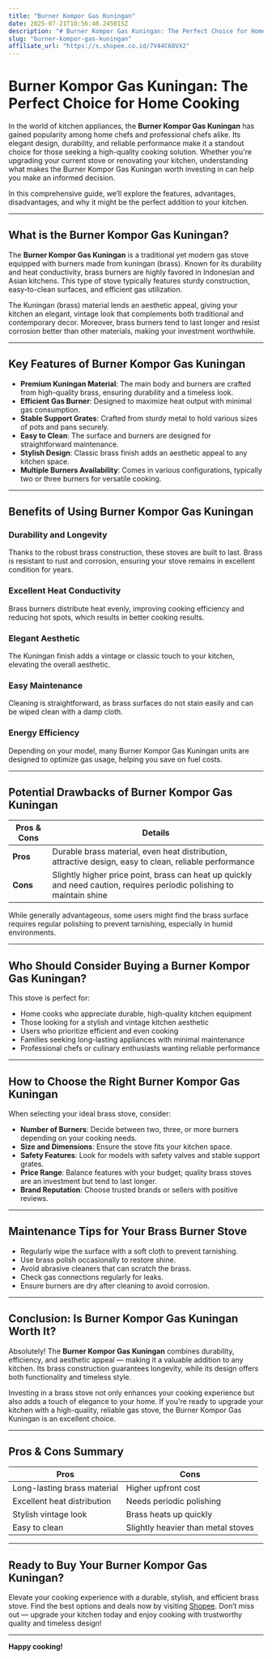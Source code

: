 ```yaml
---
title: "Burner Kompor Gas Kuningan"
date: 2025-07-21T10:56:40.245015Z
description: "# Burner Kompor Gas Kuningan: The Perfect Choice for Home Cooking..."
slug: "burner-kompor-gas-kuningan"
affiliate_url: "https://s.shopee.co.id/7V44C68VX2"
---
```

# Burner Kompor Gas Kuningan: The Perfect Choice for Home Cooking

In the world of kitchen appliances, the **Burner Kompor Gas Kuningan** has gained popularity among home chefs and professional chefs alike. Its elegant design, durability, and reliable performance make it a standout choice for those seeking a high-quality cooking solution. Whether you're upgrading your current stove or renovating your kitchen, understanding what makes the Burner Kompor Gas Kuningan worth investing in can help you make an informed decision.

In this comprehensive guide, we’ll explore the features, advantages, disadvantages, and why it might be the perfect addition to your kitchen.

---

## What is the Burner Kompor Gas Kuningan?

The **Burner Kompor Gas Kuningan** is a traditional yet modern gas stove equipped with burners made from kuningan (brass). Known for its durability and heat conductivity, brass burners are highly favored in Indonesian and Asian kitchens. This type of stove typically features sturdy construction, easy-to-clean surfaces, and efficient gas utilization.

The Kuningan (brass) material lends an aesthetic appeal, giving your kitchen an elegant, vintage look that complements both traditional and contemporary decor. Moreover, brass burners tend to last longer and resist corrosion better than other materials, making your investment worthwhile.

---

## Key Features of Burner Kompor Gas Kuningan

- **Premium Kuningan Material**: The main body and burners are crafted from high-quality brass, ensuring durability and a timeless look.
- **Efficient Gas Burner**: Designed to maximize heat output with minimal gas consumption.
- **Stable Support Grates**: Crafted from sturdy metal to hold various sizes of pots and pans securely.
- **Easy to Clean**: The surface and burners are designed for straightforward maintenance.
- **Stylish Design**: Classic brass finish adds an aesthetic appeal to any kitchen space.
- **Multiple Burners Availability**: Comes in various configurations, typically two or three burners for versatile cooking.

---

## Benefits of Using Burner Kompor Gas Kuningan

### Durability and Longevity

Thanks to the robust brass construction, these stoves are built to last. Brass is resistant to rust and corrosion, ensuring your stove remains in excellent condition for years.

### Excellent Heat Conductivity

Brass burners distribute heat evenly, improving cooking efficiency and reducing hot spots, which results in better cooking results.

### Elegant Aesthetic

The Kuningan finish adds a vintage or classic touch to your kitchen, elevating the overall aesthetic.

### Easy Maintenance

Cleaning is straightforward, as brass surfaces do not stain easily and can be wiped clean with a damp cloth.

### Energy Efficiency

Depending on your model, many Burner Kompor Gas Kuningan units are designed to optimize gas usage, helping you save on fuel costs.

---

## Potential Drawbacks of Burner Kompor Gas Kuningan

| Pros & Cons | Details |
|--------------|---------|
| **Pros** | Durable brass material, even heat distribution, attractive design, easy to clean, reliable performance |
| **Cons** | Slightly higher price point, brass can heat up quickly and need caution, requires periodic polishing to maintain shine |

While generally advantageous, some users might find the brass surface requires regular polishing to prevent tarnishing, especially in humid environments.

---

## Who Should Consider Buying a Burner Kompor Gas Kuningan?

This stove is perfect for:

- Home cooks who appreciate durable, high-quality kitchen equipment
- Those looking for a stylish and vintage kitchen aesthetic
- Users who prioritize efficient and even cooking
- Families seeking long-lasting appliances with minimal maintenance
- Professional chefs or culinary enthusiasts wanting reliable performance

---

## How to Choose the Right Burner Kompor Gas Kuningan

When selecting your ideal brass stove, consider:

- **Number of Burners**: Decide between two, three, or more burners depending on your cooking needs.
- **Size and Dimensions**: Ensure the stove fits your kitchen space.
- **Safety Features**: Look for models with safety valves and stable support grates.
- **Price Range**: Balance features with your budget; quality brass stoves are an investment but tend to last longer.
- **Brand Reputation**: Choose trusted brands or sellers with positive reviews.

---

## Maintenance Tips for Your Brass Burner Stove

- Regularly wipe the surface with a soft cloth to prevent tarnishing.
- Use brass polish occasionally to restore shine.
- Avoid abrasive cleaners that can scratch the brass.
- Check gas connections regularly for leaks.
- Ensure burners are dry after cleaning to avoid corrosion.

---

## Conclusion: Is Burner Kompor Gas Kuningan Worth It?

Absolutely! The **Burner Kompor Gas Kuningan** combines durability, efficiency, and aesthetic appeal — making it a valuable addition to any kitchen. Its brass construction guarantees longevity, while its design offers both functionality and timeless style.

Investing in a brass stove not only enhances your cooking experience but also adds a touch of elegance to your home. If you're ready to upgrade your kitchen with a high-quality, reliable gas stove, the Burner Kompor Gas Kuningan is an excellent choice.

---

## Pros & Cons Summary

| Pros | Cons |
|-----------------------------|---------------------------------|
| Long-lasting brass material | Higher upfront cost |
| Excellent heat distribution | Needs periodic polishing |
| Stylish vintage look | Brass heats up quickly |
| Easy to clean | Slightly heavier than metal stoves |

---

## Ready to Buy Your Burner Kompor Gas Kuningan?

Elevate your cooking experience with a durable, stylish, and efficient brass stove. Find the best options and deals now by visiting [Shopee](https://s.shopee.co.id/7V44C68VX2). Don’t miss out — upgrade your kitchen today and enjoy cooking with trustworthy quality and timeless design!

---

**Happy cooking!**